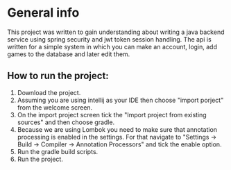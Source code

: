 # General info
This project was written to gain understanding about writing a java backend service using spring security and jwt token session handling. The api is written for a simple system in which you can make an account, login, add games to the database and later edit them.

## How to run the project:
1. Download the project.
2. Assuming you are using intellij as your IDE then choose "import porject" from the welcome screen. 
3. On the import project screen tick the "Import project from existing sources" and then choose gradle.
4. Because we are using Lombok you need to make sure that annotation processing is enabled in the settings. For that navigate to "Settings -> Build -> Compiler -> Annotation Processors" and tick the enable option. 
5. Run the gradle build scripts.
6. Run the project.


